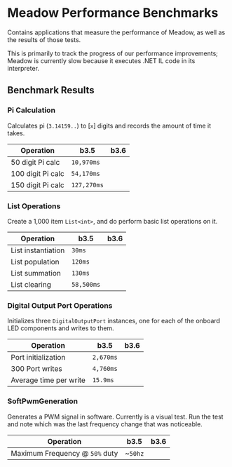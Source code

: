 # Meadow Performance Benchmarks

Contains applications that measure the performance of Meadow, as well as the results of those tests.

This is primarily to track the progress of our performance improvements; Meadow is currently slow because it executes .NET IL code in its interpreter. 

## Benchmark Results

### Pi Calculation

Calculates pi (`3.14159..`) to [`x`] digits and records the amount of time it takes.

| Operation          | **b3.5**    | **b3.6**    |
|--------------------|-------------|-------------|
| 50 digit Pi calc   | `10,970ms`  |
| 100 digit Pi calc  | `54,170ms`  |
| 150 digit Pi calc  | `127,270ms` |
 
### List Operations

Create a 1,000 item `List<int>`, and do perform basic list operations on it.

| Operation          | **b3.5**   | **b3.6**   |
|--------------------|------------|------------|
| List instantiation | `30ms`     |
| List population    | `120ms`    |
| List summation     | `130ms`    |
| List clearing      | `58,500ms` |

### Digital Output Port Operations

Initializes three `DigitalOutputPort` instances, one for each of the onboard LED components and 
writes to them.

| Operation              | **b3.5**  | **b3.6**  |
|------------------------|-----------|-----------|
| Port initialization    | `2,670ms` |
| 300 Port writes        | `4,760ms` |
| Average time per write | `15.9ms`  |

### SoftPwmGeneration

Generates a PWM signal in software. Currently is a visual test. Run the test and note which was 
the last frequency change that was noticeable.

| Operation                        | **b3.5** | **b3.6** |
|----------------------------------|----------|----------|
| Maximum Frequency @ `50%` duty   | ~`50hz`  |
